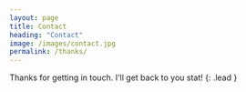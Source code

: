 ```yaml
---
layout: page
title: Contact
heading: "Contact"
image: /images/contact.jpg
permalink: /thanks/
---
```


Thanks for getting in touch. I'll get back to you stat!
{: .lead }
